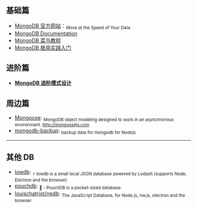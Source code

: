 ## 基础篇

- [MongoDB 官方网站](https://www.mongodb.com/)：<sub>Move at the Speed of Your Data</sub>
- [MongoDB Documentation](https://docs.mongodb.com/)
- [MongoDB 菜鸟教程](http://www.runoob.com/mongodb/mongodb-tutorial.html)
- [MongoDB 极简实践入门](https://github.com/StevenSLXie/Tutorials-for-Web-Developers/blob/master/MongoDB%20%E6%9E%81%E7%AE%80%E5%AE%9E%E8%B7%B5%E5%85%A5%E9%97%A8.md)

## 进阶篇

- **[MongoDB 进阶模式设计](http://www.mongoing.com/mongodb-advanced-pattern-design)**

## 周边篇

- [Mongoose](https://github.com/Automattic/mongoose): <sub>MongoDB object modeling designed to work in an asynchronous environment. http://mongoosejs.com</sub>
- [mongodb-backup](https://github.com/hex7c0/mongodb-backup): <sub>backup data for mongodb for Nodejs</sub>

---

## 其他 DB

- [lowdb](https://github.com/typicode/lowdb): <sub>⚡️ lowdb is a small local JSON database powered by Lodash (supports Node, Electron and the browser)</sub>
- [pouchdb](https://github.com/pouchdb/pouchdb): <sub>🐨 - PouchDB is a pocket-sized database. </sub>
- [louischatriot/nedb](https://github.com/louischatriot/nedb): <sub>The JavaScript Database, for Node.js, nw.js, electron and the browser</sub>

